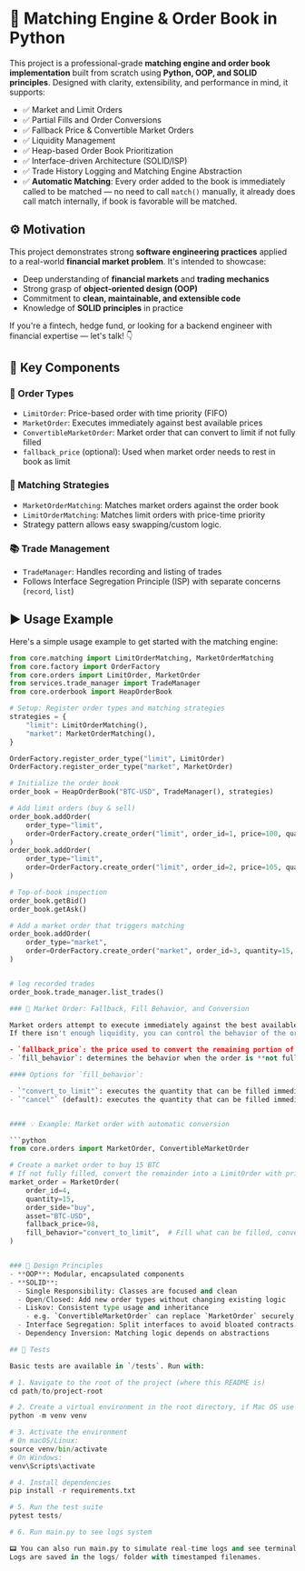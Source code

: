 # 🧠 Matching Engine & Order Book in Python

This project is a professional-grade **matching engine and order book implementation** built from scratch using **Python, OOP, and SOLID principles**. Designed with clarity, extensibility, and performance in mind, it supports:

- ✅ Market and Limit Orders
- ✅ Partial Fills and Order Conversions
- ✅ Fallback Price & Convertible Market Orders
- ✅ Liquidity Management
- ✅ Heap-based Order Book Prioritization
- ✅ Interface-driven Architecture (SOLID/ISP)
- ✅ Trade History Logging and Matching Engine Abstraction
- ✅ **Automatic Matching**: Every order added to the book is immediately called to be matched — no need to call `match()` manually, it already does call match internally, if book is favorable will be matched.


## ⚙️ Motivation

This project demonstrates strong **software engineering practices** applied to a real-world **financial market problem**. It's intended to showcase:

- Deep understanding of **financial markets** and **trading mechanics**
- Strong grasp of **object-oriented design (OOP)**
- Commitment to **clean, maintainable, and extensible code**
- Knowledge of **SOLID principles** in practice

If you're a fintech, hedge fund, or looking for a backend engineer with financial expertise — let's talk! 👇

## 🧩 Key Components

### 🧱 Order Types
- `LimitOrder`: Price-based order with time priority (FIFO)
- `MarketOrder`: Executes immediately against best available prices
- `ConvertibleMarketOrder`: Market order that can convert to limit if not fully filled
- `fallback_price` (optional): Used when market order needs to rest in book as limit

### 🔁 Matching Strategies
- `MarketOrderMatching`: Matches market orders against the order book
- `LimitOrderMatching`: Matches limit orders with price-time priority
- Strategy pattern allows easy swapping/custom logic.

### 📚 Trade Management
- `TradeManager`: Handles recording and listing of trades
- Follows Interface Segregation Principle (ISP) with separate concerns (`record`, `list`)

## ▶️ Usage Example

Here's a simple usage example to get started with the matching engine:

```python
from core.matching import LimitOrderMatching, MarketOrderMatching
from core.factory import OrderFactory
from core.orders import LimitOrder, MarketOrder
from services.trade_manager import TradeManager
from core.orderbook import HeapOrderBook

# Setup: Register order types and matching strategies
strategies = {
    "limit": LimitOrderMatching(),
    "market": MarketOrderMatching(),
}

OrderFactory.register_order_type("limit", LimitOrder)
OrderFactory.register_order_type("market", MarketOrder)

# Initialize the order book
order_book = HeapOrderBook("BTC-USD", TradeManager(), strategies)

# Add limit orders (buy & sell)
order_book.addOrder(
    order_type="limit",
    order=OrderFactory.create_order("limit", order_id=1, price=100, quantity=10, order_side="buy", asset="BTC-USD")
)
order_book.addOrder(
    order_type="limit",
    order=OrderFactory.create_order("limit", order_id=2, price=105, quantity=5, order_side="sell", asset="BTC-USD")
)

# Top-of-book inspection
order_book.getBid()
order_book.getAsk()

# Add a market order that triggers matching
order_book.addOrder(
    order_type="market",
    order=OrderFactory.create_order("market", order_id=3, quantity=15, order_side="buy", asset="BTC-USD")
)


# log recorded trades
order_book.trade_manager.list_trades()

### 🔄 Market Order: Fallback, Fill Behavior, and Conversion

Market orders attempt to execute immediately against the best available prices in the order book.  
If there isn't enough liquidity, you can control the behavior of the order using:

- `fallback_price`: the price used to convert the remaining portion of the market order into a `LimitOrder`
- `fill_behavior`: determines the behavior when the order is **not fully filled**

#### Options for `fill_behavior`:

- `"convert_to_limit"`: executes the quantity that can be filled immediately, and converts the rest into a `LimitOrder`
- `"cancel"` (default): executes the quantity that can be filled immediately, and cancel the remaining quantity.


#### 💡 Example: Market order with automatic conversion

```python
from core.orders import MarketOrder, ConvertibleMarketOrder

# Create a market order to buy 15 BTC
# If not fully filled, convert the remainder into a LimitOrder with price 98
market_order = MarketOrder(
    order_id=4,
    quantity=15,
    order_side="buy",
    asset="BTC-USD",
    fallback_price=98,
    fill_behavior="convert_to_limit",  # Fill what can be filled, convert the rest
)


### 🧠 Design Principles
- **OOP**: Modular, encapsulated components
- **SOLID**:
  - Single Responsibility: Classes are focused and clean
  - Open/Closed: Add new order types without changing existing logic
  - Liskov: Consistent type usage and inheritance
    - e.g. `ConvertibleMarketOrder` can replace `MarketOrder` securely, using `fallback_price`
  - Interface Segregation: Split interfaces to avoid bloated contracts
  - Dependency Inversion: Matching logic depends on abstractions

## 🧪 Tests

Basic tests are available in `/tests`. Run with:

# 1. Navigate to the root of the project (where this README is)
cd path/to/project-root

# 2. Create a virtual environment in the root directory, if Mac OS use python3
python -m venv venv

# 3. Activate the environment
# On macOS/Linux:
source venv/bin/activate
# On Windows:
venv\Scripts\activate

# 4. Install dependencies
pip install -r requirements.txt

# 5. Run the test suite
pytest tests/

# 6. Run main.py to see logs system

📟 You can also run main.py to simulate real-time logs and see terminal output + file logging.
Logs are saved in the logs/ folder with timestamped filenames.

